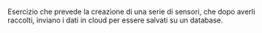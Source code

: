 Esercizio che prevede la creazione di una serie di sensori, che dopo averli raccolti, inviano i dati in cloud per essere salvati su un database.

